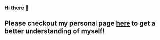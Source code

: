 ### Hi there 👋

## **Please checkout my personal page [here](https://object814.github.io/) to get a better understanding of myself!**
